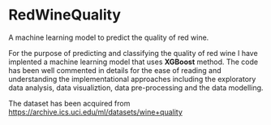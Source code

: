 # RedWineQuality
A machine learning model to predict the quality of red wine.

For the purpose of predicting and classifying the quality of red wine I have implented a machine learning model that uses **XGBoost** method.
The code has been well commented in details for the ease of reading and understanding the implementational approaches including the exploratory data analysis, data visualiztion, data pre-processing and the data modelling.

The dataset has been acquired from https://archive.ics.uci.edu/ml/datasets/wine+quality
